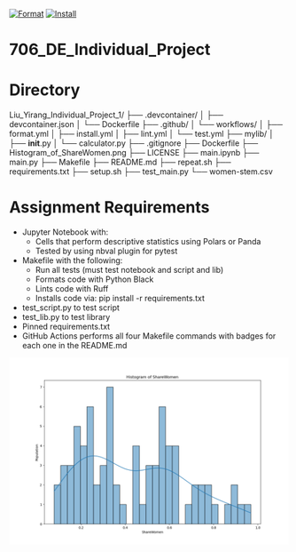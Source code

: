 [![Format](https://github.com/nogibjj/Liu_Yirang_Individual_Project_1/actions/workflows/format.yml/badge.svg)](https://github.com/nogibjj/Liu_Yirang_Individual_Project_1/actions/workflows/format.yml)
[![Install](https://github.com/nogibjj/Liu_Yirang_Individual_Project_1/actions/workflows/install.yml/badge.svg)](https://github.com/nogibjj/Liu_Yirang_Individual_Project_1/actions/workflows/install.yml)


# 706_DE_Individual_Project

# Directory

Liu_Yirang_Individual_Project_1/
├── .devcontainer/
│   ├── devcontainer.json
│   └── Dockerfile
├── .github/
│   └── workflows/
│       ├── format.yml
│       ├── install.yml
│       ├── lint.yml
│       └── test.yml
├── mylib/
│   ├── __init__.py
│   └── calculator.py
├── .gitignore
├── Dockerfile
├── Histogram_of_ShareWomen.png
├── LICENSE
├── main.ipynb
├── main.py
├── Makefile
├── README.md
├── repeat.sh
├── requirements.txt
├── setup.sh
├── test_main.py
└── women-stem.csv

# Assignment Requirements
*  Jupyter Notebook with:
    * Cells that perform descriptive statistics using Polars or Panda
    * Tested by using nbval plugin for pytest
* Makefile with the following:
    * Run all tests (must test notebook and script and lib)
    * Formats code with Python Black
    * Lints code with Ruff
    * Installs code via: pip install -r requirements.txt
* test_script.py to test script
* test_lib.py to test library
* Pinned requirements.txt
* GitHub Actions performs all four Makefile commands with badges for each one in the README.md

![alt text](<Histogram_of_ShareWomen.png>)
